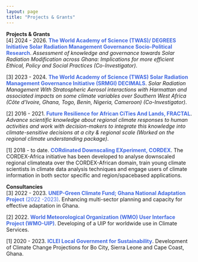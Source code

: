 ```yaml
---
layout: page
title: "Projects & Grants"
---
```


**Projects & Grants** <br />
[4] 2024 - 2026. <span style="color:#4169E1;">**The World Academy of Science (TWAS)/ DEGREES Initiative Solar Radiation Management Governance Socio-Political Research**</span>. *Assessment of knowledge and governance towards Solar Radiation Modification across Ghana: Implications for more efficient Ethical, Policy and Social Practices (Co-Investigator)*.

[3] 2023 - 2024. <span style="color:#4169E1;">**The World Academy of Science (TWAS) Solar Radiation Management Governance Initiative (SRMGI) DECIMALS**</span>. *Solar Radiation Management With Stratospheric Aerosol interactions with Harmattan and associated impacts on some climate variables over Southern West Africa (Côte d'Ivoire, Ghana, Togo, Benin, Nigeria, Cameroon) (Co-Investigator)*.

[2] 2016 - 2021. <span style="color:#4169E1;">**Future Resilience for African CiTies And Lands, FRACTAL**</span>. *Advance scientific knowledge about regional climate responses to human activities and work with decision-makers to integrate this knowledge into climate-sensitive decisions at a city & regional scale (Worked on the regional climate understanding package)*.

[1] 2018 - to date. <span style="color:#4169E1;">**CORdinated Downscaling EXperiment, CORDEX**</span>. The CORDEX-Africa initiative has been developed to analyse downscaled regional climateata over the CORDEX-African domain, train young climate scientists in climate data analysis techniques and engage users of climate information in both sector specific and region/spacebased applications.

**Consultancies** <br />
[3] 2022 - 2023. <span style="color:#4169E1;">**UNEP-Green Climate Fund; Ghana National Adaptation Project** (2022 -2023)</span>. Enhancing multi-sector planning and capacity for effective adaptation in Ghana.

[2] 2022. <span style="color:#4169E1;">**World Meteorological Organization (WMO) User Interface Project (WMO-UIP)**</span>. Developing of a UIP for worldwide use in Climate Services.

[1] 2020 - 2023. <span style="color:#4169E1;">**ICLEI Local Government for Sustainability**</span>. Development of Climate Change Projections for Bo City, Sierra Leone and Cape Coast, Ghana.
